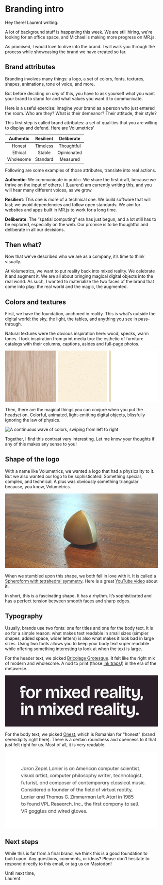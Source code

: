 # Branding intro

Hey there! Laurent writing.

A lot of background stuff is happening this week. We are still hiring, we're looking for an office space, and Michael is making more progress on MR.js.

As promised, I would love to dive into the brand. I will walk you through the process while showcasing the brand we have created so far.

## Brand attributes

Branding involves many things: a logo, a set of colors, fonts, textures, shapes, animations, tone of voice, and more.

But before deciding on *any* of this, you have to ask yourself what you want your brand to stand for and what values you want it to communicate.

Here is a useful exercise: imagine your brand as a person who just entered the room. Who are they? What is their demeanor? Their attitude, their style?

This first step is called brand attributes: a set of qualities that you are willing to display and defend. Here are Volumetrics'

| Authentic | Resilient | Deliberate  |
| :-------: | :-------: | :---------: |
| Honest    | Timeless  | Thoughtful  |
| Ethical   | Stable    | Opinionated |
| Wholesome | Standard  | Measured    |

Following are some examples of those attributes, translate into real actions.

**Authentic**: We communicate in public. We share the first draft, because we thrive on the input of others. I (Laurent) am currently writing this, and you will hear many different voices, as we grow.

**Resilient**: This one is more of a technical one. We build software that will last; we avoid dependencies and follow open standards. We aim for websites and apps built in MR.js to work for a long time.

**Deliberate**: The “spatial computing” era has just begun, and a lot still has to be explored, especially on the web. Our promise is to be thoughtful and deliberate in all our decisions.

## Then what?

Now that we've described who we are as a company, it’s time to think visually.

At Volumetrics, we want to put reality back into mixed reality. We celebrate it and augment it. We are all about bringing magical digital objects into the real world. As such, I wanted to materialize the two faces of the brand that come into play: the real world and the magic, the augmented.

## Colors and textures

First, we have the foundation, anchored in reality. This is what’s outside the digital world: the sky, the light, the tables, and anything you see in pass-through.

Natural textures were the obvious inspiration here: wood,  specks, warm tones. I took inspiration from print media too: the esthetic of furniture catalogs with their columns, captions, asides and full-page photos.

![A triptych with a wooden texture on the left, a specks / recycled texture in the middle, and a flat sandy color on the right](analog.jpg)

Then, there are the magical things you can conjure when you put the headset on. Colorful, animated, light-emitting digital objects, blissfully ignoring the law of physics.

![A continuous wave of colors, swiping from left to right](digital.gif)

Together, I find this contrast very interesting. Let me know your thoughts if any of this makes any sense to you!

## Shape of the logo

With a name like Volumetrics, we wanted a logo that had a physicality to it. But we also wanted our logo to be sophisticated. Something special, complex, and technical. A plus was obviously something triangular because, you know, Volumetrics.

![A bronze spheroform sitting on a wooden table.](shape.jpg)

When we stumbled upon this shape, we both fell in love with it. It is called a [Spheroform with tetrahedral symmetry](https://www.xtalgrafix.com/Spheroform2.htm). Here is a great [YouTube video](https://www.youtube.com/watch?v=fOojOfpcPZM) about it.

In short, this is a fascinating shape. It has a rhythm. It’s sophisticated and has a perfect tension between smooth faces and sharp edges.

## Typography  

Usually, brands use two fonts: one for titles and one for the body text.
It is so for a simple reason: what makes text readable in small sizes (simpler shapes, added space, wider letters) is also what makes it look bad in large sizes. Using two fonts allows you to keep your body text super readable while offering something interesting to look at when the text is large.

For the header text, we picked [Bricolage Grotesque](https://ateliertriay.github.io/bricolage/). It felt like the right mix of modern and wholesome. A nod to print (those [ink traps](https://en.wikipedia.org/wiki/Ink_trap)!) in the era of the metaverse.

![A sentence rendered in Bricolage Grostesque](bricolage.jpg)

For the body text, we picked [Onest](https://onest.md/), which is Romanian for "honest" (brand serendipity right here). There is a certain roundness and openness to it that just felt right for us. Most of all, it is very readable.

![A paragraph of text rendered in the font Onest](onest.jpg)

## Next steps

While this is far from a final brand, we think this is a good foundation to build upon. Any questions, comments, or ideas? Please don't hesitate to respond directly to this email, or tag us on Mastodon!

Until next time,  
Laurent
